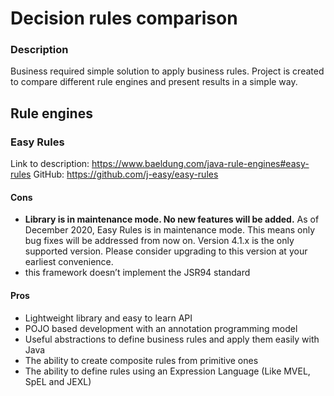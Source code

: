 # Decision rules comparison

### Description

Business required simple solution to apply business rules. Project is created to compare different rule engines and
present results in a simple way.

## Rule engines

### Easy Rules

Link to description: https://www.baeldung.com/java-rule-engines#easy-rules
GitHub: https://github.com/j-easy/easy-rules

#### Cons
* **Library is in maintenance mode. No new features will be added.**
As of December 2020, Easy Rules is in maintenance mode. This means only bug fixes will be addressed from now on. Version
4.1.x is the only supported version. Please consider upgrading to this version at your earliest convenience.
* this framework doesn’t implement the JSR94 standard

#### Pros
* Lightweight library and easy to learn API
* POJO based development with an annotation programming model
* Useful abstractions to define business rules and apply them easily with Java
* The ability to create composite rules from primitive ones
* The ability to define rules using an Expression Language (Like MVEL, SpEL and JEXL)